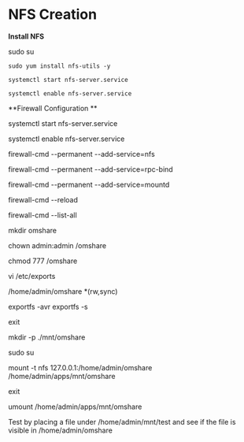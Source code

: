# **NFS Creation**

**Install NFS**

sudo su

```CMD
sudo yum install nfs-utils -y
```
```CMD
systemctl start nfs-server.service
```
```CMD
systemctl enable nfs-server.service
```
**Firewall Configuration **

systemctl start nfs-server.service

systemctl enable nfs-server.service

firewall-cmd --permanent --add-service=nfs

firewall-cmd --permanent --add-service=rpc-bind

firewall-cmd --permanent --add-service=mountd

firewall-cmd --reload

firewall-cmd --list-all


mkdir omshare

chown admin:admin /omshare

chmod 777 /omshare


vi /etc/exports

/home/admin/omshare *(rw,sync)

exportfs -avr
exportfs  -s

exit

mkdir -p ./mnt/omshare

sudo su

mount -t nfs 127.0.0.1:/home/admin/omshare /home/admin/apps/mnt/omshare

exit

 umount /home/admin/apps/mnt/omshare

Test by placing a file under /home/admin/mnt/test and see if the file is visible in /home/admin/omshare

